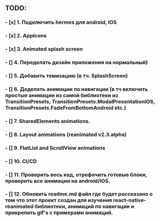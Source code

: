 ## TODO:

### - [x] 1. Подключить hermes для android, IOS

### - [x] 2. AppIcons

### - [x] 3. Animated splash screen

### - [] 4. Переделать дизайн приложения на нормальный)

### - [] 5. Добавить темизацию (в тч. SplashScreen)

### - [] 6. Доделать анимации по навигации (в тч включить простые анимации из самой библиотеки из TransitionPresets, TransitionPresets.ModalPresentationIOS, TransitionPresets.FadeFromBottomAndroid etc.)

### - [] 7. SharedElements animations.

### - [] 8. Layout animations (reanimated v2.3.alpha)

### - [] 9. FlatList and ScrollView animations

### - [] 10. CI/CD

### - [] 11. Проверить весь код, отрефачить готовые блоки, проверить все анимации на android/IOS.

### - [] 12. Обновить readme.md файл где будет рассказано о том что этот проект создан для изучения react-native-reanimated библиотеки, анимаций по навигации и прикрепить gif's с примерами анимаций.
